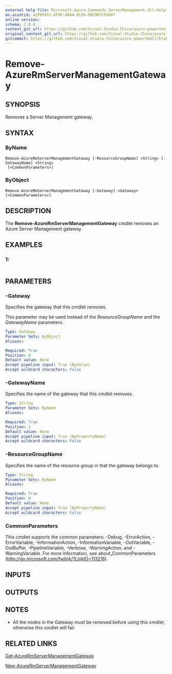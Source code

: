 ```yaml
---
external help file: Microsoft.Azure.Commands.ServerManagement.dll-Help.xml
ms.assetid: 41F8F851-6F9F-4DA4-8CE6-D8C9B7CF68D7
online version:
schema: 2.0.0
content_git_url: https://github.com/Visual-Studio-China/azure-powershell/blob/preview/src/ResourceManager/ServerManagement/Commands.ServerManagement/help/Remove-AzureRmServerManagementGateway.md
original_content_git_url: https://github.com/Visual-Studio-China/azure-powershell/blob/preview/src/ResourceManager/ServerManagement/Commands.ServerManagement/help/Remove-AzureRmServerManagementGateway.md
gitcommit: https://github.com/Visual-Studio-China/azure-powershell/blob/8810c0614b76be8d014616888a4ae7733a452af9
---
```


# Remove-AzureRmServerManagementGateway

## SYNOPSIS
Removes a Server Management gateway.

## SYNTAX

### ByName
```
Remove-AzureRmServerManagementGateway [-ResourceGroupName] <String> [-GatewayName] <String>
 [<CommonParameters>]
```

### ByObject
```
Remove-AzureRmServerManagementGateway [-Gateway] <Gateway> [<CommonParameters>]
```

## DESCRIPTION
The **Remove-AzureRmServerManagementGateway** cmdlet removes an Azure Server Management gateway.

## EXAMPLES

### 1:
```

```

## PARAMETERS

### -Gateway
Specifies the gateway that this cmdlet removes.

This parameter may be used instead of the *ResourceGroupName* and the *GatewayName* parameters.

```yaml
Type: Gateway
Parameter Sets: ByObject
Aliases: 

Required: True
Position: 0
Default value: None
Accept pipeline input: True (ByValue)
Accept wildcard characters: False
```

### -GatewayName
Specifies the name of the gateway that this cmdlet removes.

```yaml
Type: String
Parameter Sets: ByName
Aliases: 

Required: True
Position: 1
Default value: None
Accept pipeline input: True (ByPropertyName)
Accept wildcard characters: False
```

### -ResourceGroupName
Specifies the name of the resource group in that the gateway belongs to.

```yaml
Type: String
Parameter Sets: ByName
Aliases: 

Required: True
Position: 0
Default value: None
Accept pipeline input: True (ByPropertyName)
Accept wildcard characters: False
```

### CommonParameters
This cmdlet supports the common parameters: -Debug, -ErrorAction, -ErrorVariable, -InformationAction, -InformationVariable, -OutVariable, -OutBuffer, -PipelineVariable, -Verbose, -WarningAction, and -WarningVariable. For more information, see about_CommonParameters (http://go.microsoft.com/fwlink/?LinkID=113216).

## INPUTS

## OUTPUTS

## NOTES
* All the nodes in the Gateway must be removed before using this cmdlet; otherwise this cmdlet will fail.

## RELATED LINKS

[Get-AzureRmServerManagementGateway](./Get-AzureRmServerManagementGateway.md)

[New-AzureRmServerManagementGateway](./New-AzureRmServerManagementGateway.md)


